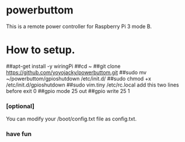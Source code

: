 # powerbuttom
This is a remote power controller for Raspberry Pi 3 mode B.
# How to setup.
##apt-get install -y wiringPi
##cd ~
##git clone https://github.com/yoyojacky/powerbuttom.git 
##sudo mv ~/powerbuttom/gpioshutdown /etc/init.d/
##sudo chmod +x /etc/init.d/gpioshutdown
##sudo vim.tiny /etc/rc.local
add this two lines before exit 0
##gpio mode 25 out 
##gpio write 25 1 
### [optional]
You can modify your /boot/config.txt file as config.txt.
### have fun
